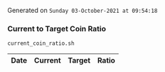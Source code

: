 Generated on `Sunday 03-October-2021 at 09:54:18`

### Current to Target Coin Ratio
`current_coin_ratio.sh`

Date|Current|Target|Ratio
---|---|---|---
